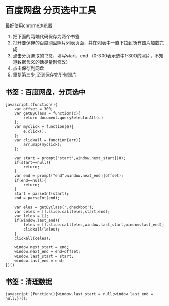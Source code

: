 # 百度网盘 分页选中工具
最好使用chrome浏览器
1. 把下面的两端代码保存为两个书签
2. 打开要保存的百度网盘照片列表页面，并在列表中一直下拉到所有照片加载完成
3. 点击分页选取的书签，填写start，end （0-300表示选中1-300的照片，不知道数据含义的话尽量别修改）
4. 点击保存到网盘
5. 重复第三步,至到保存完所有照片

## 书签：百度网盘，分页选中
```
javascript:(function(){
	var offset = 300;
	var getByClass = function(c){
		return document.querySelectorAll(c)
	};
	var myclick = function(e){
		e.click();
	};
	var clickall = function(arr){
		arr.map(myclick);
	};

	var start = prompt("start",window.next_start||0);
	if(start==null){
		return;
	}
	var end = prompt("end",window.next_end||offset);
	if(end==null){
		return;
	}
	start = parseInt(start);
	end = parseInt(end);

	var eles = getByClass('.checkbox');
	var celes = [].slice.call(eles,start,end);
	var leles = [];
	if(window.last_end){
		leles = [].slice.call(eles,window.last_start,window.last_end);
		clickall(leles);
	}
	clickall(celes);

	window.next_start = end;
	window.next_end = end+offset;
	window.last_start = start;
	window.last_end = end;
})()
```

## 书签：清理数据
```
javascript:(function(){window.last_start = null;window.last_end = null;})();
```
